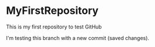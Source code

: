# MyFirstRepository
This is my first repository to test GitHub

I'm testing this branch with a new commit (saved changes). 
